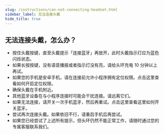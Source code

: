 ```yaml
---
slug: /instructions/can-not-connecting-headset.html
sidebar_label: 无法连接头戴
hide_title: true
---
```

## 无法连接头戴，怎么办？
* 按住头戴按键，直至头戴提示「连接蓝牙」再放开，此时头戴指示灯应为蓝色闪烁状态。
* 如果长按按键，没有语音播报或者指示灯没有亮，请给头环充电 10 分钟以上再试。
* 如果您的手机是安卓手机，请在连接前允许小程序拥有定位权限。点击这里查看如何开启定位权限。
* 确保头戴在手机附近。
* 其他蓝牙设备在与小程序连接时可能会干扰连接。请远离它们。
* 如果无法连接，请开关一次手机蓝牙，然后再重试。点击这里查看这里如何开关蓝牙。
* 尝试再次连接头戴。如果依旧不行，请重启手机后再尝试。
* 如果您已经尝试了上述所有提示，但头环仍然不能正常工作，请随时通过您的专属客服联系我们。